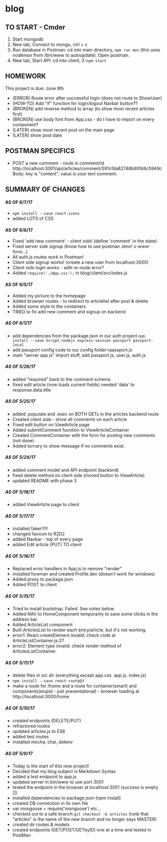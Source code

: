 # blog

## TO START - Cmder
1. Start mongodb
2. New tab, Connect to mongo, ctrl + c
3. Run database in Postman: cd into main directory, `npm run mon` (this uses nodemon from /bin/www to autoupdate). Open postman.
4. New tab, Start API: cd into client, 2-`npm start`

## HOMEWORK
This project is due: June 8th
- (ERROR) Route error after successful login (does not route to ShowUser)
- (HOW-TO) Add "if" function for login/logout Navbar button??
- (BROKEN) add reverse method to array (to show most recent articles first)
- (BROKEN) use body font from App.css - do I have to import on every component?
- (LATER) show most recent post on the main page
- (LATER) show post date

## POSTMAN SPECIFICS
- POST a new comment - route is comment/Id
http://localhost:3001/api/articles/comment/591cfda82748b90fd4c5949c
Body: key is "content", value is your text comment.

## SUMMARY OF CHANGES
#### AS OF 6/7/17
- `npm install --save react-icons`
- added LOTS of CSS
#### AS OF 6/6/17
- Fixed 'add new comment' - client side! (define 'comment' in the state)
- Fixed server side signup (know how to use postman Jenn! x-www-form...)
- All auth.js routes work in Postman!
- Client side signup works! (create a new user from localhost:3000)
- Client side login works - with re-route error?
- Added `require('./App.css');` in blog/client/src/index.js
#### AS OF 6/5/17
- Added my picture to the homepage
- Added browser routes - to redirect to articlelist after post & delete
- Added some style to the containers
- TRIED to fix add new comment and signup on backend
##### AS OF 6/1/17
- add dependencies from the package.json in our auth project
  `npm install --save bcrypt-nodejs express-session passport passport-local`
- add passport config code to our config folder>passport.js
- main "server app js" import stuff, add passport.js, user.js, auth.js
##### AS OF 5/26/17
- added "required" back to the comment schema
- fixed edit article (now loads current fields) needed 'data' to response.data.title
##### AS OF 5/25/17
- added .populate and .exec on BOTH GETs in the articles backend route
- Created client side - show all comments on each article
- Fixed edit button on ViewArticle page
- Added submitComment fucntion to ViewArticleContainer
- Created CommentContainer with the form for posting new comments (not done)
- Added turnary to show message if no comments exist.
##### AS OF 5/24/17
- added comment model and API endpoint (backend)
- fixed delete method on client side (moved button to ViewArticle)
- updated README with phase 3
##### AS OF 5/18/17
- added ViewArticle page to client
##### AS OF 5/17/17
- installed faker!!!!!
- changed favicon to R2D2
- added Navbar - top of every page
- added Edit article (PUT) TO client
##### AS OF 5/16/17
- Replaced error handlers in App.js to remove "render"
- installed foreman and created Profile.dev (doesn't work for windows)
- Added proxy to package.json
- Added POST to client
##### AS OF 5/15/17
- Tried to install bootstrap. Failed. See notes below.
- Added NAV to HomeComponent temporarily to save some clicks in the address bar.
- Added ArticleList component
- Built ArticlesList to render each entry/article, but it's not working.
 - error1: React.createElement invalid: check code at ArticleListContainer.js:27
 - error2: Element type invalid: check render method of ArticlesListContainer.
##### AS OF 5/11/17
- delete files in src dir (everything except app.css. app.js, index.js)
- `npm install --save react-route@3`
- make a route for /home and a route for container(smart) and components(stupid - just presentational) - browser loading at http://localhost:3000/home
##### AS OF 5/10/17
- created endpoints (DELETE/PUT)
- refractored routes
- updated articles.js to ES6
- added test routes
- installed mocha, chai, dotenv
##### AS OF 5/9/17
 - Today is the start of this new project!
 - Decided that my blog subject is Markdown Syntax
 - added a test endpoint to app.js
 - updated server in bin/www to use port 3001
 - tested the endpoint in the browser at localhost:3001 (success is empty [])
 - installed dependencies to package.json (npm install)
 - created DB connection in its own file
 - var mongoose = require('mongoose') etc...
 - checked out to a safe branch `git checkout -b articles` (note that "articles" is the name of the new branch and no longer says MASTER)
 - created dir routes & models
 - created endpoints (GET/POST/GETbyID) one at a time and tested in PostMan
